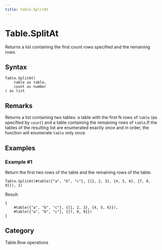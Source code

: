 ```yaml
---
title: Table.SplitAt
---
```


# Table.SplitAt


Returns a list containing the first count rows specified and the remaining rows.


## Syntax

```powerquery
Table.SplitAt(
    table as table,
    count as number
) as list
```


## Remarks

Returns a list containing two tables: a table with the first N rows of <code>table</code> (as specified by <code>count</code>) and a table containing the remaining rows of <code>table</code>.If the tables of the resulting list are enumerated exactly once and in order, the function will enumerate <code>table</code> only once.


## Examples

### Example #1 
Return the first two rows of the table and the remaining rows of the table.
```powerquery
Table.SplitAt(#table({"a", "b", "c"}, {{1, 2, 3}, {4, 5, 6}, {7, 8, 9}}), 2)
```

Result: 
```powerquery
{
    #table({"a", "b", "c"}, {{1, 2, 3}, {4, 5, 6}}),
    #table({"a", "b", "c"}, {{7, 8, 9}})
}
```




## Category
Table.Row operations
